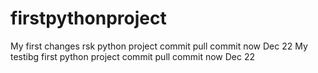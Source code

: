 # firstpythonproject
My first changes rsk python project commit pull commit now Dec 22
My testibg first python project commit pull commit now Dec 22
